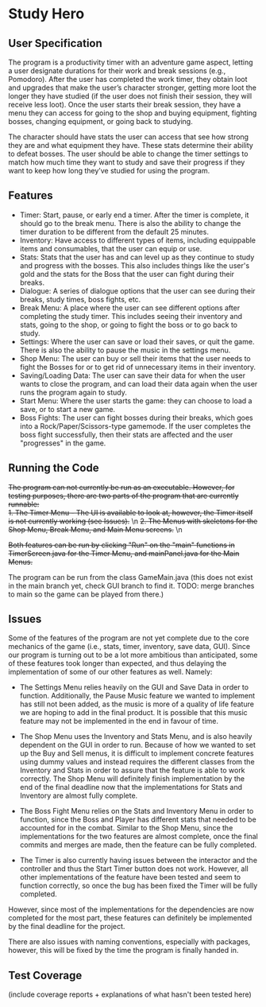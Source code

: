 # Study Hero
## User Specification
The program is a productivity timer with an adventure game aspect, letting a user designate durations for their work and break sessions (e.g., Pomodoro). After the user has completed the work timer, they obtain loot and upgrades that make the user’s character stronger, getting more loot the longer they have studied (if the user does not finish their session, they will receive less loot). Once the user starts their break session, they have a menu they can access for going to the shop and buying equipment, fighting bosses, changing equipment, or going back to studying.

The character should have stats the user can access that see how strong they are and what equipment they have. These stats determine their ability to defeat bosses. The user should be able to change the timer settings to match how much time they want to study and save their progress if they want to keep how long they’ve studied for using the program.

## Features
- Timer: Start, pause, or early end a timer. After the timer is complete, it should go to the break menu. There is also the ability to change the timer duration to be different from the default 25 minutes.
- Inventory: Have access to different types of items, including equippable items and consumables, that the user can equip or use.
- Stats: Stats that the user has and can level up as they continue to study and progress with the bosses. This also includes things like the user's gold and the stats for the Boss that the user can fight during their breaks.
- Dialogue: A series of dialogue options that the user can see during their breaks, study times, boss fights, etc.
- Break Menu: A place where the user can see different options after completing the study timer. This includes seeing their inventory and stats, going to the shop, or going to fight the boss or to go back to study.
- Settings: Where the user can save or load their saves, or quit the game. There is also the ability to pause the music in the settings menu.
- Shop Menu: The user can buy or sell their items that the user needs to fight the Bosses for or to get rid of unnecessary items in their inventory.
- Saving/Loading Data: The user can save their data for when the user wants to close the program, and can load their data again when the user runs the program again to study.
- Start Menu: Where the user starts the game: they can choose to load a save, or to start a new game.
- Boss Fights: The user can fight bosses during their breaks, which goes into a Rock/Paper/Scissors-type gamemode. If the user completes the boss fight successfully, then their stats are affected and the user "progresses" in the game.

## Running the Code
~~The program can not currently be run as an executable. However, for testing purposes, there are two parts of the program that are currently runnable:~~ <br/>
~~1. The Timer Menu - The UI is available to look at, however, the Timer itself is not currently working (see Issues).~~ \n
~~2. The Menus with skeletons for the Shop Menu, Break Menu, and Main Menu screens.~~ \n

~~Both features can be run by clicking "Run" on the "main" functions in TimerScreen.java for the Timer Menu, and mainPanel.java for the Main Menus.~~

The program can be run from the class GameMain.java (this does not exist in the main branch yet, check GUI branch to find it. TODO: merge branches to main so the game can be played from there.)

## Issues
Some of the features of the program are not yet complete due to the core mechanics of the game (i.e., stats, timer, inventory, save data, GUI). Since our program is turning out to be a lot more ambitious than anticipated, some of these features took longer than expected, and thus delaying the implementation of some of our other features as well. Namely:

- The Settings Menu relies heavily on the GUI and Save Data in order to function. Additionally, the Pause Music feature we wanted to implement has still not been added, as the music is more of a quality of life feature we are hoping to add in the final product. It is possible that this music feature may not be implemented in the end in favour of time.

- The Shop Menu uses the Inventory and Stats Menu, and is also heavily dependent on the GUI in order to run. Because of how we wanted to set up the Buy and Sell menus, it is difficult to implement concrete features using dummy values and instead requires the different classes from the Inventory and Stats in order to assure that the feature is able to work correctly. The Shop Menu will definitely finish implementation by the end of the final deadline now that the implementations for Stats and Inventory are almost fully complete.

- The Boss Fight Menu relies on the Stats and Inventory Menu in order to function, since the Boss and Player has different stats that needed to be accounted for in the combat. Similar to the Shop Menu, since the implementations for the two features are almost complete, once the final commits and merges are made, then the feature can be fully completed.

- The Timer is also currently having issues between the interactor and the controller and thus the Start Timer button does not work. However, all other implementations of the feature have been tested and seem to function correctly, so once the bug has been fixed the Timer will be fully completed.

However, since most of the implementations for the dependencies are now completed for the most part, these features can definitely be implemented by the final deadline for the project.

There are also issues with naming conventions, especially with packages, however, this will be fixed by the time the program is finally handed in.

## Test Coverage
(include coverage reports + explanations of what hasn't been tested here)
